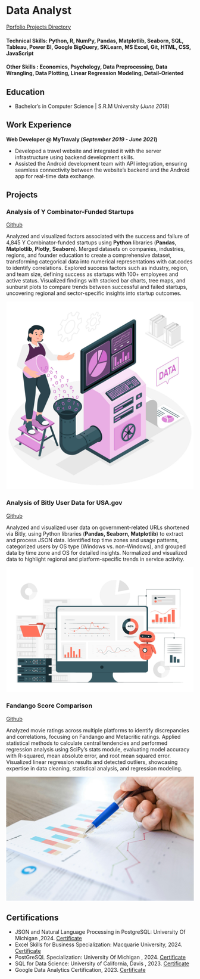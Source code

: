 # Data Analyst
[Porfolio Projects Directory](https://github.com/saqibfayaz/Analytics_Projects)

#### Technical Skills: Python, R, NumPy, Pandas, Matplotlib, Seaborn, SQL, Tableau, Power BI, Google BigQuery, SKLearn, MS Excel, Git, HTML, CSS, JavaScript
#### Other Skills : Economics, Psychology, Data Preprocessing, Data Wrangling, Data Plotting, Linear Regression Modeling, Detail-Oriented
## Education
- Bachelor’s in Computer Science | S.R.M University (_June 2018_)      		


## Work Experience
**Web Developer @ MyTravaly (_September 2019 - June 2021_)**
- Developed a travel website and integrated it with the server infrastructure using backend development skills.
- Assisted the Android development team with API integration, ensuring seamless connectivity between the website’s backend and the Android app for real-time data exchange.



## Projects
### Analysis of Y Combinator-Funded Startups
[Github](https://github.com/saqibfayaz/Analytics_Projects/blob/main/Ycombinators.ipynb)

Analyzed and visualized factors associated with the success and failure of 4,845 Y Combinator-funded startups using **Python** libraries (**Pandas**, **Matplotlib**, **Plotly**, **Seaborn**). Merged datasets on companies, industries, regions, and founder education to create a comprehensive dataset, transforming categorical data into numerical representations with cat.codes to identify correlations. Explored success factors such as industry, region, and team size, defining success as startups with 100+ employees and active status. Visualized findings with stacked bar charts, tree maps, and sunburst plots to compare trends between successful and failed startups, uncovering regional and sector-specific insights into startup outcomes.

![1](assets/img/1.jpg)

### Analysis of Bitly User Data for USA.gov
[Github](https://github.com/saqibfayaz/Analytics_Projects/blob/main/Bitly%20Data%20from%20USA.gov%20project.ipynb)

Analyzed and visualized user data on government-related URLs shortened via Bitly, using Python libraries (**Pandas, Seaborn, Matplotlib**) to extract and process JSON data. Identified top time zones and usage patterns, categorized users by OS type (Windows vs. non-Windows), and grouped data by time zone and OS for detailed insights. Normalized and visualized data to highlight regional and platform-specific trends in service activity.

![2](assets/img/2.jpg)

### Fandango Score Comparison
[Github](https://github.com/saqibfayaz/Analytics_Projects/blob/main/movies_fandango_revisited.ipynb)

Analyzed movie ratings across multiple platforms to identify discrepancies and correlations, focusing on Fandango and Metacritic ratings. Applied statistical methods to calculate central tendencies and performed regression analysis using SciPy’s stats module, evaluating model accuracy with R-squared, mean absolute error, and root mean squared error. Visualized linear regression results and detected outliers, showcasing expertise in data cleaning, statistical analysis, and regression modeling.

![3](assets/img/3.jpg)

## Certifications
- JSON and Natural Language Processing in PostgreSQL: University Of Michigan ,2024. [Certificate](https://www.coursera.org/account/accomplishments/certificate/0D0TGHCZEV7V)
- Excel Skills for Business Specialization: Macquarie University,  2024. [Certificate](https://www.coursera.org/account/accomplishments/certificate/EYC315TCWS31)
- PostGreSQL Specialization: University Of Michigan ,  2024. [Certificate](https://www.coursera.org/account/accomplishments/certificate/M4QAGA90EBKS)
- SQL for Data Science: University of California, Davis ,  2023. [Certificate](https://www.coursera.org/account/accomplishments/certificate/TMRBNWKH28VX)
- Google Data Analytics Certification, 2023. [Certificate](https://www.coursera.org/account/accomplishments/specialization/certificate/JK8REJ2GLCBS)
